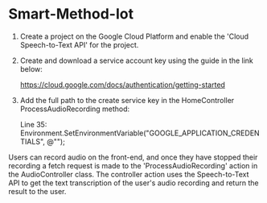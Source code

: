 # Smart-Method-Iot
1. Create a project on the Google Cloud Platform and enable the 'Cloud Speech-to-Text API' for the project.

2. Create and download a service account key using the guide in the link below:

	https://cloud.google.com/docs/authentication/getting-started

3. Add the full path to the create service key in the HomeController ProcessAudioRecording method:

	Line 35: Environment.SetEnvironmentVariable("GOOGLE_APPLICATION_CREDENTIALS", @"<path-to-service-key>");

Users can record audio on the front-end, and once they have stopped their recording a fetch request is made to the 'ProcessAudioRecording' action in the AudioController class.
The controller action uses the Speech-to-Text API to get the text transcription of the user's audio recording and return the result to the user.
